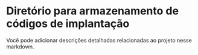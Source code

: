 # Diretório para armazenamento de códigos de implantação

Você pode adicionar descrições detalhadas relacionadas ao projeto nesse markdown.
